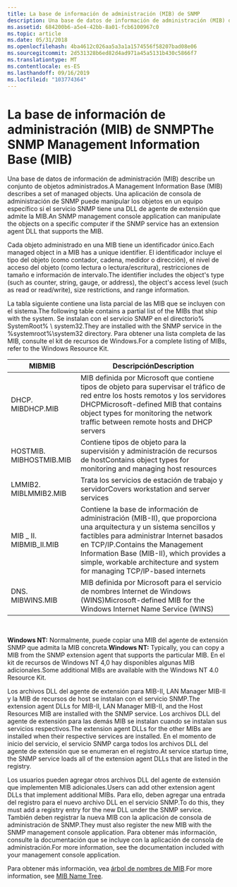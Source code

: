 ```yaml
---
title: La base de información de administración (MIB) de SNMP
description: Una base de datos de información de administración (MIB) describe un conjunto de objetos administrados. Una aplicación de consola de administración de SNMP puede manipular los objetos en un equipo específico si el servicio SNMP tiene una DLL de agente de extensión que admite la MIB.
ms.assetid: 684200b6-a5e4-42bb-8a01-fcb6100967c0
ms.topic: article
ms.date: 05/31/2018
ms.openlocfilehash: 4ba4612c026aa5a3a1a1574556f58207bad08e06
ms.sourcegitcommit: 2d531328b6ed82d4ad971a45a5131b430c5866f7
ms.translationtype: MT
ms.contentlocale: es-ES
ms.lasthandoff: 09/16/2019
ms.locfileid: "103774364"
---
```

# <a name="the-snmp-management-information-base-mib"></a><span data-ttu-id="1c4a2-104">La base de información de administración (MIB) de SNMP</span><span class="sxs-lookup"><span data-stu-id="1c4a2-104">The SNMP Management Information Base (MIB)</span></span>

<span data-ttu-id="1c4a2-105">Una base de datos de información de administración (MIB) describe un conjunto de objetos administrados.</span><span class="sxs-lookup"><span data-stu-id="1c4a2-105">A Management Information Base (MIB) describes a set of managed objects.</span></span> <span data-ttu-id="1c4a2-106">Una aplicación de consola de administración de SNMP puede manipular los objetos en un equipo específico si el servicio SNMP tiene una DLL de agente de extensión que admite la MIB.</span><span class="sxs-lookup"><span data-stu-id="1c4a2-106">An SNMP management console application can manipulate the objects on a specific computer if the SNMP service has an extension agent DLL that supports the MIB.</span></span>

<span data-ttu-id="1c4a2-107">Cada objeto administrado en una MIB tiene un identificador único.</span><span class="sxs-lookup"><span data-stu-id="1c4a2-107">Each managed object in a MIB has a unique identifier.</span></span> <span data-ttu-id="1c4a2-108">El identificador incluye el tipo del objeto (como contador, cadena, medidor o dirección), el nivel de acceso del objeto (como lectura o lectura/escritura), restricciones de tamaño e información de intervalo.</span><span class="sxs-lookup"><span data-stu-id="1c4a2-108">The identifier includes the object's type (such as counter, string, gauge, or address), the object's access level (such as read or read/write), size restrictions, and range information.</span></span>

<span data-ttu-id="1c4a2-109">La tabla siguiente contiene una lista parcial de las MIB que se incluyen con el sistema.</span><span class="sxs-lookup"><span data-stu-id="1c4a2-109">The following table contains a partial list of the MIBs that ship with the system.</span></span> <span data-ttu-id="1c4a2-110">Se instalan con el servicio SNMP en el directorio% SystemRoot% \\ system32.</span><span class="sxs-lookup"><span data-stu-id="1c4a2-110">They are installed with the SNMP service in the %systemroot%\\system32 directory.</span></span> <span data-ttu-id="1c4a2-111">Para obtener una lista completa de las MIB, consulte el kit de recursos de Windows.</span><span class="sxs-lookup"><span data-stu-id="1c4a2-111">For a complete listing of MIBs, refer to the Windows Resource Kit.</span></span>



| <span data-ttu-id="1c4a2-112">MIB</span><span class="sxs-lookup"><span data-stu-id="1c4a2-112">MIB</span></span>         | <span data-ttu-id="1c4a2-113">Descripción</span><span class="sxs-lookup"><span data-stu-id="1c4a2-113">Description</span></span>                                                                                                                                      |
|-------------|--------------------------------------------------------------------------------------------------------------------------------------------------|
| <span data-ttu-id="1c4a2-114">DHCP. MIB</span><span class="sxs-lookup"><span data-stu-id="1c4a2-114">DHCP.MIB</span></span>    | <span data-ttu-id="1c4a2-115">MIB definida por Microsoft que contiene tipos de objeto para supervisar el tráfico de red entre los hosts remotos y los servidores DHCP</span><span class="sxs-lookup"><span data-stu-id="1c4a2-115">Microsoft-defined MIB that contains object types for monitoring the network traffic between remote hosts and DHCP servers</span></span>                        |
| <span data-ttu-id="1c4a2-116">HOSTMIB. MIB</span><span class="sxs-lookup"><span data-stu-id="1c4a2-116">HOSTMIB.MIB</span></span> | <span data-ttu-id="1c4a2-117">Contiene tipos de objeto para la supervisión y administración de recursos de host</span><span class="sxs-lookup"><span data-stu-id="1c4a2-117">Contains object types for monitoring and managing host resources</span></span>                                                                                 |
| <span data-ttu-id="1c4a2-118">LMMIB2. MIB</span><span class="sxs-lookup"><span data-stu-id="1c4a2-118">LMMIB2.MIB</span></span>  | <span data-ttu-id="1c4a2-119">Trata los servicios de estación de trabajo y servidor</span><span class="sxs-lookup"><span data-stu-id="1c4a2-119">Covers workstation and server services</span></span>                                                                                                           |
| <span data-ttu-id="1c4a2-120">MIB \_ II. MIB</span><span class="sxs-lookup"><span data-stu-id="1c4a2-120">MIB\_II.MIB</span></span> | <span data-ttu-id="1c4a2-121">Contiene la base de información de administración (MIB-II), que proporciona una arquitectura y un sistema sencillos y factibles para administrar Internet basados en TCP/IP.</span><span class="sxs-lookup"><span data-stu-id="1c4a2-121">Contains the Management Information Base (MIB-II), which provides a simple, workable architecture and system for managing TCP/IP-based internets</span></span> |
| <span data-ttu-id="1c4a2-122">DNS. MIB</span><span class="sxs-lookup"><span data-stu-id="1c4a2-122">WINS.MIB</span></span>    | <span data-ttu-id="1c4a2-123">MIB definida por Microsoft para el servicio de nombres Internet de Windows (WINS)</span><span class="sxs-lookup"><span data-stu-id="1c4a2-123">Microsoft-defined MIB for the Windows Internet Name Service (WINS)</span></span>                                                                               |



 

<span data-ttu-id="1c4a2-124">**Windows NT:** Normalmente, puede copiar una MIB del agente de extensión SNMP que admita la MIB concreta.</span><span class="sxs-lookup"><span data-stu-id="1c4a2-124">**Windows NT:** Typically, you can copy a MIB from the SNMP extension agent that supports the particular MIB.</span></span> <span data-ttu-id="1c4a2-125">En el kit de recursos de Windows NT 4,0 hay disponibles algunas MIB adicionales.</span><span class="sxs-lookup"><span data-stu-id="1c4a2-125">Some additional MIBs are available with the Windows NT 4.0 Resource Kit.</span></span>

<span data-ttu-id="1c4a2-126">Los archivos DLL del agente de extensión para MIB-II, LAN Manager MIB-II y la MIB de recursos de host se instalan con el servicio SNMP.</span><span class="sxs-lookup"><span data-stu-id="1c4a2-126">The extension agent DLLs for MIB-II, LAN Manager MIB-II, and the Host Resources MIB are installed with the SNMP service.</span></span> <span data-ttu-id="1c4a2-127">Los archivos DLL del agente de extensión para las demás MIB se instalan cuando se instalan sus servicios respectivos.</span><span class="sxs-lookup"><span data-stu-id="1c4a2-127">The extension agent DLLs for the other MIBs are installed when their respective services are installed.</span></span> <span data-ttu-id="1c4a2-128">En el momento de inicio del servicio, el servicio SNMP carga todos los archivos DLL del agente de extensión que se enumeran en el registro.</span><span class="sxs-lookup"><span data-stu-id="1c4a2-128">At service startup time, the SNMP service loads all of the extension agent DLLs that are listed in the registry.</span></span>

<span data-ttu-id="1c4a2-129">Los usuarios pueden agregar otros archivos DLL del agente de extensión que implementen MIB adicionales.</span><span class="sxs-lookup"><span data-stu-id="1c4a2-129">Users can add other extension agent DLLs that implement additional MIBs.</span></span> <span data-ttu-id="1c4a2-130">Para ello, deben agregar una entrada del registro para el nuevo archivo DLL en el servicio SNMP.</span><span class="sxs-lookup"><span data-stu-id="1c4a2-130">To do this, they must add a registry entry for the new DLL under the SNMP service.</span></span> <span data-ttu-id="1c4a2-131">También deben registrar la nueva MIB con la aplicación de consola de administración de SNMP.</span><span class="sxs-lookup"><span data-stu-id="1c4a2-131">They must also register the new MIB with the SNMP management console application.</span></span> <span data-ttu-id="1c4a2-132">Para obtener más información, consulte la documentación que se incluye con la aplicación de consola de administración.</span><span class="sxs-lookup"><span data-stu-id="1c4a2-132">For more information, see the documentation included with your management console application.</span></span>

<span data-ttu-id="1c4a2-133">Para obtener más información, vea [árbol de nombres de MIB](mib-name-tree.md).</span><span class="sxs-lookup"><span data-stu-id="1c4a2-133">For more information, see [MIB Name Tree](mib-name-tree.md).</span></span>

 

 




